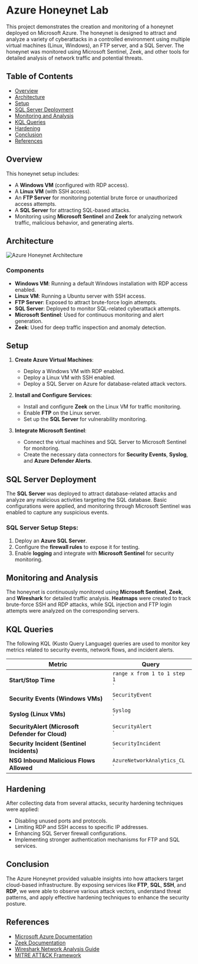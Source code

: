 # Azure Honeynet Lab

This project demonstrates the creation and monitoring of a honeynet deployed on Microsoft Azure. The honeynet is designed to attract and analyze a variety of cyberattacks in a controlled environment using multiple virtual machines (Linux, Windows), an FTP server, and a SQL Server. The honeynet was monitored using Microsoft Sentinel, Zeek, and other tools for detailed analysis of network traffic and potential threats.

## Table of Contents

- [Overview](#overview)
- [Architecture](#architecture)
- [Setup](#setup)
- [SQL Server Deployment](#sql-server-deployment)
- [Monitoring and Analysis](#monitoring-and-analysis)
- [KQL Queries](#kql-queries)
- [Hardening](#hardening)
- [Conclusion](#conclusion)
- [References](#references)

## Overview

This honeynet setup includes:
- A **Windows VM** (configured with RDP access).
- A **Linux VM** (with SSH access).
- An **FTP Server** for monitoring potential brute force or unauthorized access attempts.
- A **SQL Server** for attracting SQL-based attacks.
- Monitoring using **Microsoft Sentinel** and **Zeek** for analyzing network traffic, malicious behavior, and generating alerts.

## Architecture

![Azure Honeynet Architecture](path_to_architecture_diagram.png)

### Components
- **Windows VM**: Running a default Windows installation with RDP access enabled.
- **Linux VM**: Running a Ubuntu server with SSH access.
- **FTP Server**: Exposed to attract brute-force login attempts.
- **SQL Server**: Deployed to monitor SQL-related cyberattack attempts.
- **Microsoft Sentinel**: Used for continuous monitoring and alert generation.
- **Zeek**: Used for deep traffic inspection and anomaly detection.

## Setup

1. **Create Azure Virtual Machines**:
   - Deploy a Windows VM with RDP enabled.
   - Deploy a Linux VM with SSH enabled.
   - Deploy a SQL Server on Azure for database-related attack vectors.

2. **Install and Configure Services**:
   - Install and configure **Zeek** on the Linux VM for traffic monitoring.
   - Enable **FTP** on the Linux server.
   - Set up the **SQL Server** for vulnerability monitoring.

3. **Integrate Microsoft Sentinel**:
   - Connect the virtual machines and SQL Server to Microsoft Sentinel for monitoring.
   - Create the necessary data connectors for **Security Events**, **Syslog**, and **Azure Defender Alerts**.

## SQL Server Deployment

The **SQL Server** was deployed to attract database-related attacks and analyze any malicious activities targeting the SQL database. Basic configurations were applied, and monitoring through Microsoft Sentinel was enabled to capture any suspicious events.

### SQL Server Setup Steps:
1. Deploy an **Azure SQL Server**.
2. Configure the **firewall rules** to expose it for testing.
3. Enable **logging** and integrate with **Microsoft Sentinel** for security monitoring.

## Monitoring and Analysis

The honeynet is continuously monitored using **Microsoft Sentinel**, **Zeek**, and **Wireshark** for detailed traffic analysis. **Heatmaps** were created to track brute-force SSH and RDP attacks, while SQL injection and FTP login attempts were analyzed on the corresponding servers.

## KQL Queries

The following KQL (Kusto Query Language) queries are used to monitor key metrics related to security events, network flows, and incident alerts.

| Metric                                       | Query                                                                                                                                            |
|----------------------------------------------|--------------------------------------------------------------------------------------------------------------------------------------------------|
| **Start/Stop Time**                          | `range x from 1 to 1 step 1`<br>`| project StartTime = ago(24h), StopTime = now()`                                                              |
| **Security Events (Windows VMs)**            | `SecurityEvent`<br>`| where TimeGenerated>= ago(24h)`<br>`| count`                                                                       |
| **Syslog (Linux VMs)**                       | `Syslog`<br>`| where TimeGenerated >= ago(24h)`<br>`| count`                                                                        |
| **SecurityAlert (Microsoft Defender for Cloud)** | `SecurityAlert`<br>`| where DisplayName !startswith "CUSTOM" and DisplayName !startswith "TEST"`<br>`| where TimeGenerated >= ago(24h)`<br>`| count` |
| **Security Incident (Sentinel Incidents)**   | `SecurityIncident`<br>`| where TimeGenerated >= ago(24h)`<br>`| count`                                                                       |
| **NSG Inbound Malicious Flows Allowed**      | `AzureNetworkAnalytics_CL`<br>`| where FlowType_s == "MaliciousFlow" and AllowedInFlows_d > 0`<br>`| where TimeGenerated >= ago(24h)`<br>`| count` |

## Hardening

After collecting data from several attacks, security hardening techniques were applied:
- Disabling unused ports and protocols.
- Limiting RDP and SSH access to specific IP addresses.
- Enhancing SQL Server firewall configurations.
- Implementing stronger authentication mechanisms for FTP and SQL services.

## Conclusion

The Azure Honeynet provided valuable insights into how attackers target cloud-based infrastructure. By exposing services like **FTP**, **SQL**, **SSH**, and **RDP**, we were able to observe various attack vectors, understand threat patterns, and apply effective hardening techniques to enhance the security posture.

## References
- [Microsoft Azure Documentation](https://docs.microsoft.com/en-us/azure/)
- [Zeek Documentation](https://docs.zeek.org/en/current/)
- [Wireshark Network Analysis Guide](https://www.wireshark.org/docs/wsug_html_chunked/)
- [MITRE ATT&CK Framework](https://attack.mitre.org/)
